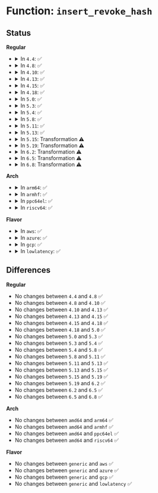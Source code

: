 # Function: <code>insert_revoke_hash</code>

## Status
<b>Regular</b>
<ul>
<li>
<details>
<summary>In <code>4.4</code>: ✅</summary>

```c
int insert_revoke_hash(journal_t *journal, long long unsigned int blocknr, tid_t seq);
```

**Collision:** Unique Static

**Inline:** No

**Transformation:** False

**Instances:**

```
In fs/jbd2/revoke.c (ffffffff812ed410)
Location: fs/jbd2/revoke.c:139
Inline: False
Direct callers:
  - fs/jbd2/revoke.c:jbd2_journal_revoke
  - fs/jbd2/revoke.c:jbd2_journal_set_revoke
```
**Symbols:**

```
ffffffff812ed410-ffffffff812ed4b3: insert_revoke_hash (STB_LOCAL)
```
</details>
</li>
<li>
<details>
<summary>In <code>4.8</code>: ✅</summary>

```c
int insert_revoke_hash(journal_t *journal, long long unsigned int blocknr, tid_t seq);
```

**Collision:** Unique Static

**Inline:** No

**Transformation:** False

**Instances:**

```
In fs/jbd2/revoke.c (ffffffff8131ae70)
Location: fs/jbd2/revoke.c:139
Inline: False
Direct callers:
  - fs/jbd2/revoke.c:jbd2_journal_set_revoke
  - fs/jbd2/revoke.c:jbd2_journal_revoke
```
**Symbols:**

```
ffffffff8131ae70-ffffffff8131af13: insert_revoke_hash (STB_LOCAL)
```
</details>
</li>
<li>
<details>
<summary>In <code>4.10</code>: ✅</summary>

```c
int insert_revoke_hash(journal_t *journal, long long unsigned int blocknr, tid_t seq);
```

**Collision:** Unique Static

**Inline:** No

**Transformation:** False

**Instances:**

```
In fs/jbd2/revoke.c (ffffffff81330e50)
Location: fs/jbd2/revoke.c:139
Inline: False
Direct callers:
  - fs/jbd2/revoke.c:jbd2_journal_set_revoke
  - fs/jbd2/revoke.c:jbd2_journal_revoke
```
**Symbols:**

```
ffffffff81330e50-ffffffff81330ef3: insert_revoke_hash (STB_LOCAL)
```
</details>
</li>
<li>
<details>
<summary>In <code>4.13</code>: ✅</summary>

```c
int insert_revoke_hash(journal_t *journal, long long unsigned int blocknr, tid_t seq);
```

**Collision:** Unique Static

**Inline:** No

**Transformation:** False

**Instances:**

```
In fs/jbd2/revoke.c (ffffffff81345db0)
Location: fs/jbd2/revoke.c:139
Inline: False
Direct callers:
  - fs/jbd2/revoke.c:jbd2_journal_set_revoke
  - fs/jbd2/revoke.c:jbd2_journal_revoke
```
**Symbols:**

```
ffffffff81345db0-ffffffff81345e53: insert_revoke_hash (STB_LOCAL)
```
</details>
</li>
<li>
<details>
<summary>In <code>4.15</code>: ✅</summary>

```c
int insert_revoke_hash(journal_t *journal, long long unsigned int blocknr, tid_t seq);
```

**Collision:** Unique Static

**Inline:** No

**Transformation:** False

**Instances:**

```
In fs/jbd2/revoke.c (ffffffff8136a440)
Location: fs/jbd2/revoke.c:139
Inline: False
Direct callers:
  - fs/jbd2/revoke.c:jbd2_journal_set_revoke
  - fs/jbd2/revoke.c:jbd2_journal_revoke
```
**Symbols:**

```
ffffffff8136a440-ffffffff8136a4e3: insert_revoke_hash (STB_LOCAL)
```
</details>
</li>
<li>
<details>
<summary>In <code>4.18</code>: ✅</summary>

```c
int insert_revoke_hash(journal_t *journal, long long unsigned int blocknr, tid_t seq);
```

**Collision:** Unique Static

**Inline:** No

**Transformation:** False

**Instances:**

```
In fs/jbd2/revoke.c (ffffffff81398d10)
Location: fs/jbd2/revoke.c:136
Inline: False
Direct callers:
  - fs/jbd2/revoke.c:jbd2_journal_set_revoke
  - fs/jbd2/revoke.c:jbd2_journal_revoke
```
**Symbols:**

```
ffffffff81398d10-ffffffff81398db3: insert_revoke_hash (STB_LOCAL)
```
</details>
</li>
<li>
<details>
<summary>In <code>5.0</code>: ✅</summary>

```c
int insert_revoke_hash(journal_t *journal, long long unsigned int blocknr, tid_t seq);
```

**Collision:** Unique Static

**Inline:** No

**Transformation:** False

**Instances:**

```
In fs/jbd2/revoke.c (ffffffff813b1a80)
Location: fs/jbd2/revoke.c:136
Inline: False
Direct callers:
  - fs/jbd2/revoke.c:jbd2_journal_set_revoke
  - fs/jbd2/revoke.c:jbd2_journal_revoke
```
**Symbols:**

```
ffffffff813b1a80-ffffffff813b1b23: insert_revoke_hash (STB_LOCAL)
```
</details>
</li>
<li>
<details>
<summary>In <code>5.3</code>: ✅</summary>

```c
int insert_revoke_hash(journal_t *journal, long long unsigned int blocknr, tid_t seq);
```

**Collision:** Unique Static

**Inline:** No

**Transformation:** False

**Instances:**

```
In fs/jbd2/revoke.c (ffffffff813dc0c0)
Location: fs/jbd2/revoke.c:136
Inline: False
Direct callers:
  - fs/jbd2/revoke.c:jbd2_journal_set_revoke
  - fs/jbd2/revoke.c:jbd2_journal_revoke
```
**Symbols:**

```
ffffffff813dc0c0-ffffffff813dc163: insert_revoke_hash (STB_LOCAL)
```
</details>
</li>
<li>
<details>
<summary>In <code>5.4</code>: ✅</summary>

```c
int insert_revoke_hash(journal_t *journal, long long unsigned int blocknr, tid_t seq);
```

**Collision:** Unique Static

**Inline:** No

**Transformation:** False

**Instances:**

```
In fs/jbd2/revoke.c (ffffffff813f6110)
Location: fs/jbd2/revoke.c:136
Inline: False
Direct callers:
  - fs/jbd2/revoke.c:jbd2_journal_set_revoke
  - fs/jbd2/revoke.c:jbd2_journal_revoke
```
**Symbols:**

```
ffffffff813f6110-ffffffff813f61b3: insert_revoke_hash (STB_LOCAL)
```
</details>
</li>
<li>
<details>
<summary>In <code>5.8</code>: ✅</summary>

```c
int insert_revoke_hash(journal_t *journal, long long unsigned int blocknr, tid_t seq);
```

**Collision:** Unique Static

**Inline:** No

**Transformation:** False

**Instances:**

```
In fs/jbd2/revoke.c (ffffffff81443650)
Location: fs/jbd2/revoke.c:136
Inline: False
Direct callers:
  - fs/jbd2/revoke.c:jbd2_journal_set_revoke
  - fs/jbd2/revoke.c:jbd2_journal_revoke
```
**Symbols:**

```
ffffffff81443650-ffffffff814436f3: insert_revoke_hash (STB_LOCAL)
```
</details>
</li>
<li>
<details>
<summary>In <code>5.11</code>: ✅</summary>

```c
int insert_revoke_hash(journal_t *journal, long long unsigned int blocknr, tid_t seq);
```

**Collision:** Unique Static

**Inline:** No

**Transformation:** False

**Instances:**

```
In fs/jbd2/revoke.c (ffffffff8145f730)
Location: fs/jbd2/revoke.c:136
Inline: False
Direct callers:
  - fs/jbd2/revoke.c:jbd2_journal_set_revoke
  - fs/jbd2/revoke.c:jbd2_journal_revoke
```
**Symbols:**

```
ffffffff8145f730-ffffffff8145f7d3: insert_revoke_hash (STB_LOCAL)
```
</details>
</li>
<li>
<details>
<summary>In <code>5.13</code>: ✅</summary>

```c
int insert_revoke_hash(journal_t *journal, long long unsigned int blocknr, tid_t seq);
```

**Collision:** Unique Static

**Inline:** No

**Transformation:** False

**Instances:**

```
In fs/jbd2/revoke.c (ffffffff81464e20)
Location: fs/jbd2/revoke.c:136
Inline: False
Direct callers:
  - fs/jbd2/revoke.c:jbd2_journal_set_revoke
  - fs/jbd2/revoke.c:jbd2_journal_revoke
```
**Symbols:**

```
ffffffff81464e20-ffffffff81464ec3: insert_revoke_hash (STB_LOCAL)
```
</details>
</li>
<li>
<details>
<summary>In <code>5.15</code>: Transformation ⚠️</summary>

```c
int insert_revoke_hash(journal_t *journal, long long unsigned int blocknr, tid_t seq);
```

**Collision:** Unique Static

**Inline:** No

**Transformation:** True

**Instances:**

```
In fs/jbd2/revoke.c (0)
Location: fs/jbd2/revoke.c:136
Inline: False
Direct callers:
  - fs/jbd2/revoke.c:jbd2_journal_set_revoke
  - fs/jbd2/revoke.c:jbd2_journal_revoke
```
**Symbols:**

```
ffffffff814ba770-ffffffff814ba827: insert_revoke_hash (STB_LOCAL)
ffffffff81cce897-ffffffff81cce8b3: insert_revoke_hash.cold (STB_LOCAL)
```
</details>
</li>
<li>
<details>
<summary>In <code>5.19</code>: Transformation ⚠️</summary>

```c
int insert_revoke_hash(journal_t *journal, long long unsigned int blocknr, tid_t seq);
```

**Collision:** Unique Static

**Inline:** No

**Transformation:** True

**Instances:**

```
In fs/jbd2/revoke.c (0)
Location: fs/jbd2/revoke.c:136
Inline: False
Direct callers:
  - fs/jbd2/revoke.c:jbd2_journal_set_revoke
  - fs/jbd2/revoke.c:jbd2_journal_revoke
```
**Symbols:**

```
ffffffff815445e0-ffffffff815446a5: insert_revoke_hash (STB_LOCAL)
ffffffff81e81938-ffffffff81e81954: insert_revoke_hash.cold (STB_LOCAL)
```
</details>
</li>
<li>
<details>
<summary>In <code>6.2</code>: Transformation ⚠️</summary>

```c
int insert_revoke_hash(journal_t *journal, long long unsigned int blocknr, tid_t seq);
```

**Collision:** Unique Static

**Inline:** No

**Transformation:** True

**Instances:**

```
In fs/jbd2/revoke.c (0)
Location: fs/jbd2/revoke.c:136
Inline: False
Direct callers:
  - fs/jbd2/revoke.c:jbd2_journal_set_revoke
  - fs/jbd2/revoke.c:jbd2_journal_revoke
```
**Symbols:**

```
ffffffff815e3630-ffffffff815e36f5: insert_revoke_hash (STB_LOCAL)
ffffffff820713b1-ffffffff820713cd: insert_revoke_hash.cold (STB_LOCAL)
```
</details>
</li>
<li>
<details>
<summary>In <code>6.5</code>: Transformation ⚠️</summary>

```c
int insert_revoke_hash(journal_t *journal, long long unsigned int blocknr, tid_t seq);
```

**Collision:** Unique Static

**Inline:** No

**Transformation:** True

**Instances:**

```
In fs/jbd2/revoke.c (0)
Location: fs/jbd2/revoke.c:136
Inline: False
Direct callers:
  - fs/jbd2/revoke.c:jbd2_journal_set_revoke
  - fs/jbd2/revoke.c:jbd2_journal_revoke
```
**Symbols:**

```
ffffffff8161adf0-ffffffff8161aeb5: insert_revoke_hash (STB_LOCAL)
ffffffff820f1076-ffffffff820f1092: insert_revoke_hash.cold (STB_LOCAL)
```
</details>
</li>
<li>
<details>
<summary>In <code>6.8</code>: Transformation ⚠️</summary>

```c
int insert_revoke_hash(journal_t *journal, long long unsigned int blocknr, tid_t seq);
```

**Collision:** Unique Static

**Inline:** No

**Transformation:** True

**Instances:**

```
In fs/jbd2/revoke.c (0)
Location: fs/jbd2/revoke.c:136
Inline: False
Direct callers:
  - fs/jbd2/revoke.c:jbd2_journal_set_revoke
  - fs/jbd2/revoke.c:jbd2_journal_revoke
```
**Symbols:**

```
ffffffff81653d10-ffffffff81653dd5: insert_revoke_hash (STB_LOCAL)
ffffffff821ce2a3-ffffffff821ce2bf: insert_revoke_hash.cold (STB_LOCAL)
```
</details>
</li>
</ul>
<b>Arch</b>
<ul>
<li>
<details>
<summary>In <code>arm64</code>: ✅</summary>

```c
int insert_revoke_hash(journal_t *journal, long long unsigned int blocknr, tid_t seq);
```

**Collision:** Unique Static

**Inline:** No

**Transformation:** False

**Instances:**

```
In fs/jbd2/revoke.c (ffff8000104d2078)
Location: fs/jbd2/revoke.c:136
Inline: False
Direct callers:
  - fs/jbd2/revoke.c:jbd2_journal_set_revoke
  - fs/jbd2/revoke.c:jbd2_journal_revoke
```
**Symbols:**

```
ffff8000104d2078-ffff8000104d217c: insert_revoke_hash (STB_LOCAL)
```
</details>
</li>
<li>
<details>
<summary>In <code>armhf</code>: ✅</summary>

```c
int insert_revoke_hash(journal_t *journal, long long unsigned int blocknr, tid_t seq);
```

**Collision:** Unique Static

**Inline:** No

**Transformation:** False

**Instances:**

```
In fs/jbd2/revoke.c (c069467c)
Location: fs/jbd2/revoke.c:136
Inline: False
Direct callers:
  - fs/jbd2/revoke.c:jbd2_journal_set_revoke
  - fs/jbd2/revoke.c:jbd2_journal_revoke
```
**Symbols:**

```
c069467c-c0694738: insert_revoke_hash (STB_LOCAL)
```
</details>
</li>
<li>
<details>
<summary>In <code>ppc64el</code>: ✅</summary>

```c
int insert_revoke_hash(journal_t *journal, long long unsigned int blocknr, tid_t seq);
```

**Collision:** Unique Static

**Inline:** No

**Transformation:** False

**Instances:**

```
In fs/jbd2/revoke.c (c00000000060b610)
Location: fs/jbd2/revoke.c:136
Inline: False
Direct callers:
  - fs/jbd2/revoke.c:jbd2_journal_set_revoke
  - fs/jbd2/revoke.c:jbd2_journal_revoke
  - fs/jbd2/revoke.c:jbd2_journal_revoke
```
**Symbols:**

```
c00000000060b610-c00000000060b738: insert_revoke_hash (STB_LOCAL)
```
</details>
</li>
<li>
<details>
<summary>In <code>riscv64</code>: ✅</summary>

```c
int insert_revoke_hash(journal_t *journal, long long unsigned int blocknr, tid_t seq);
```

**Collision:** Unique Static

**Inline:** No

**Transformation:** False

**Instances:**

```
In fs/jbd2/revoke.c (ffffffe00034918e)
Location: fs/jbd2/revoke.c:136
Inline: False
Direct callers:
  - fs/jbd2/revoke.c:jbd2_journal_set_revoke
  - fs/jbd2/revoke.c:jbd2_journal_revoke
```
**Symbols:**

```
ffffffe00034918e-ffffffe000349268: insert_revoke_hash (STB_LOCAL)
```
</details>
</li>
</ul>
<b>Flavor</b>
<ul>
<li>
<details>
<summary>In <code>aws</code>: ✅</summary>

```c
int insert_revoke_hash(journal_t *journal, long long unsigned int blocknr, tid_t seq);
```

**Collision:** Unique Static

**Inline:** No

**Transformation:** False

**Instances:**

```
In fs/jbd2/revoke.c (ffffffff813ee6f0)
Location: fs/jbd2/revoke.c:136
Inline: False
Direct callers:
  - fs/jbd2/revoke.c:jbd2_journal_set_revoke
  - fs/jbd2/revoke.c:jbd2_journal_revoke
```
**Symbols:**

```
ffffffff813ee6f0-ffffffff813ee793: insert_revoke_hash (STB_LOCAL)
```
</details>
</li>
<li>
<details>
<summary>In <code>azure</code>: ✅</summary>

```c
int insert_revoke_hash(journal_t *journal, long long unsigned int blocknr, tid_t seq);
```

**Collision:** Unique Static

**Inline:** No

**Transformation:** False

**Instances:**

```
In fs/jbd2/revoke.c (ffffffff813df170)
Location: fs/jbd2/revoke.c:136
Inline: False
Direct callers:
  - fs/jbd2/revoke.c:jbd2_journal_set_revoke
  - fs/jbd2/revoke.c:jbd2_journal_revoke
```
**Symbols:**

```
ffffffff813df170-ffffffff813df213: insert_revoke_hash (STB_LOCAL)
```
</details>
</li>
<li>
<details>
<summary>In <code>gcp</code>: ✅</summary>

```c
int insert_revoke_hash(journal_t *journal, long long unsigned int blocknr, tid_t seq);
```

**Collision:** Unique Static

**Inline:** No

**Transformation:** False

**Instances:**

```
In fs/jbd2/revoke.c (ffffffff813eba70)
Location: fs/jbd2/revoke.c:136
Inline: False
Direct callers:
  - fs/jbd2/revoke.c:jbd2_journal_set_revoke
  - fs/jbd2/revoke.c:jbd2_journal_revoke
```
**Symbols:**

```
ffffffff813eba70-ffffffff813ebb13: insert_revoke_hash (STB_LOCAL)
```
</details>
</li>
<li>
<details>
<summary>In <code>lowlatency</code>: ✅</summary>

```c
int insert_revoke_hash(journal_t *journal, long long unsigned int blocknr, tid_t seq);
```

**Collision:** Unique Static

**Inline:** No

**Transformation:** False

**Instances:**

```
In fs/jbd2/revoke.c (ffffffff81401330)
Location: fs/jbd2/revoke.c:136
Inline: False
Direct callers:
  - fs/jbd2/revoke.c:jbd2_journal_set_revoke
  - fs/jbd2/revoke.c:jbd2_journal_revoke
```
**Symbols:**

```
ffffffff81401330-ffffffff814013d1: insert_revoke_hash (STB_LOCAL)
```
</details>
</li>
</ul>

## Differences
<b>Regular</b>
<ul>
<li>
No changes between <code>4.4</code> and <code>4.8</code> ✅
</li>
<li>
No changes between <code>4.8</code> and <code>4.10</code> ✅
</li>
<li>
No changes between <code>4.10</code> and <code>4.13</code> ✅
</li>
<li>
No changes between <code>4.13</code> and <code>4.15</code> ✅
</li>
<li>
No changes between <code>4.15</code> and <code>4.18</code> ✅
</li>
<li>
No changes between <code>4.18</code> and <code>5.0</code> ✅
</li>
<li>
No changes between <code>5.0</code> and <code>5.3</code> ✅
</li>
<li>
No changes between <code>5.3</code> and <code>5.4</code> ✅
</li>
<li>
No changes between <code>5.4</code> and <code>5.8</code> ✅
</li>
<li>
No changes between <code>5.8</code> and <code>5.11</code> ✅
</li>
<li>
No changes between <code>5.11</code> and <code>5.13</code> ✅
</li>
<li>
No changes between <code>5.13</code> and <code>5.15</code> ✅
</li>
<li>
No changes between <code>5.15</code> and <code>5.19</code> ✅
</li>
<li>
No changes between <code>5.19</code> and <code>6.2</code> ✅
</li>
<li>
No changes between <code>6.2</code> and <code>6.5</code> ✅
</li>
<li>
No changes between <code>6.5</code> and <code>6.8</code> ✅
</li>
</ul>
<b>Arch</b>
<ul>
<li>
No changes between <code>amd64</code> and <code>arm64</code> ✅
</li>
<li>
No changes between <code>amd64</code> and <code>armhf</code> ✅
</li>
<li>
No changes between <code>amd64</code> and <code>ppc64el</code> ✅
</li>
<li>
No changes between <code>amd64</code> and <code>riscv64</code> ✅
</li>
</ul>
<b>Flavor</b>
<ul>
<li>
No changes between <code>generic</code> and <code>aws</code> ✅
</li>
<li>
No changes between <code>generic</code> and <code>azure</code> ✅
</li>
<li>
No changes between <code>generic</code> and <code>gcp</code> ✅
</li>
<li>
No changes between <code>generic</code> and <code>lowlatency</code> ✅
</li>
</ul>
